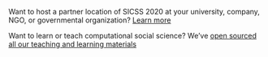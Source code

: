Want to host a partner location of SICSS 2020 at your university, company, NGO, or governmental organization? [Learn more](https://compsocialscience.github.io/summer-institute/2019/partner)

Want to learn or teach computational social science? We’ve [open sourced all our teaching and learning materials](https://compsocialscience.github.io/summer-institute/teaching-learning-materials)
